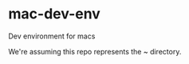 mac-dev-env
===========

Dev environment for macs

We're assuming this repo represents the ~ directory.
